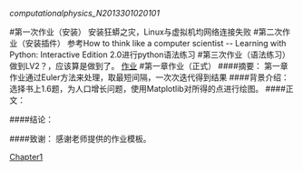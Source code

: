 _computationalphysics_N2013301020101_


#第一次作业（安装）
安装狂蟒之灾，Linux与虚拟机均网络连接失败
#第二次作业（安装插件）
参考How to think like a computer scientist -- Learning with Python: Interactive Edition 2.0进行python语法练习
#第三次作业（语法练习）
做到LV2？，应该算是做到了。
  [作业](https://github.com/whuerZS/computationalphysics_N2013301020101/blob/master/EX1%20LV1-lv2.py) 
#第一章作业（正式）
####摘要：
第一章作业通过Euler方法来处理，取最短间隔，一次次迭代得到结果
####背景介绍：
选择书上1.6题，为人口增长问题，使用Matplotlib对所得的点进行绘图。
####正文：


####结论：

####致谢：
感谢老师提供的作业模板。









[Chapter1](https://github.com/whuerZS/computationalphysics_N2013301020101/tree/master/Chapter1)
